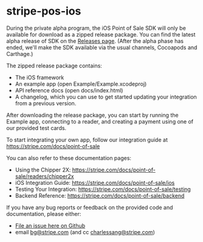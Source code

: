 # stripe-pos-ios

During the private alpha program, the iOS Point of Sale SDK will only be available for download as a zipped release package. You can find the latest alpha release of SDK on the [Releases page](https://github.com/stripe/stripe-pos-ios/releases). (After the alpha phase has ended, we'll make the SDK available via the usual channels, Cocoapods and Carthage.)

The zipped release package contains:

- The iOS framework
- An example app (open Example/Example.xcodeproj)
- API reference docs (open docs/index.html)
- A changelog, which you can use to get started updating your integration from a previous version.

After downloading the release package, you can start by running the Example app, connecting to a reader, and creating a payment using one of our provided test cards.

To start integrating your own app, follow our integration guide at https://stripe.com/docs/point-of-sale 

You can also refer to these documentation pages:

- Using the Chipper 2X: https://stripe.com/docs/point-of-sale/readers/chipper2x
- iOS Integration Guide: https://stripe.com/docs/point-of-sale/ios
- Testing Your Integration: https://stripe.com/docs/point-of-sale/testing
- Backend Reference: https://stripe.com/docs/point-of-sale/backend

If you have any bug reports or feedback on the provided code and documentation, please either:
- [File an issue here on Github](https://github.com/stripe/stripe-pos-ios/issues/new)
- email bg@stripe.com (and cc charlessang@stripe.com)
